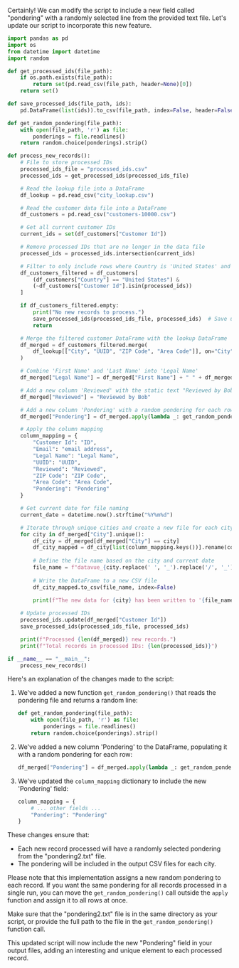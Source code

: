 Certainly! We can modify the script to include a new field called "pondering" with a randomly selected line from the provided text file. Let's update our script to incorporate this new feature.



```python
import pandas as pd
import os
from datetime import datetime
import random

def get_processed_ids(file_path):
    if os.path.exists(file_path):
        return set(pd.read_csv(file_path, header=None)[0])
    return set()

def save_processed_ids(file_path, ids):
    pd.DataFrame(list(ids)).to_csv(file_path, index=False, header=False)

def get_random_pondering(file_path):
    with open(file_path, 'r') as file:
        ponderings = file.readlines()
    return random.choice(ponderings).strip()

def process_new_records():
    # File to store processed IDs
    processed_ids_file = "processed_ids.csv"
    processed_ids = get_processed_ids(processed_ids_file)

    # Read the lookup file into a DataFrame
    df_lookup = pd.read_csv("city_lookup.csv")

    # Read the customer data file into a DataFrame
    df_customers = pd.read_csv("customers-10000.csv")

    # Get all current customer IDs
    current_ids = set(df_customers["Customer Id"])

    # Remove processed IDs that are no longer in the data file
    processed_ids = processed_ids.intersection(current_ids)

    # Filter to only include rows where Country is 'United States' and Customer Id is new
    df_customers_filtered = df_customers[
        (df_customers["Country"] == "United States") & 
        (~df_customers["Customer Id"].isin(processed_ids))
    ]

    if df_customers_filtered.empty:
        print("No new records to process.")
        save_processed_ids(processed_ids_file, processed_ids)  # Save updated processed IDs
        return

    # Merge the filtered customer DataFrame with the lookup DataFrame
    df_merged = df_customers_filtered.merge(
        df_lookup[["City", "UUID", "ZIP Code", "Area Code"]], on="City", how="left"
    )

    # Combine 'First Name' and 'Last Name' into 'Legal Name'
    df_merged["Legal Name"] = df_merged["First Name"] + " " + df_merged["Last Name"]

    # Add a new column 'Reviewed' with the static text "Reviewed by Bob"
    df_merged["Reviewed"] = "Reviewed by Bob"

    # Add a new column 'Pondering' with a random pondering for each row
    df_merged["Pondering"] = df_merged.apply(lambda _: get_random_pondering("pondering2.txt"), axis=1)

    # Apply the column mapping
    column_mapping = {
        "Customer Id": "ID",
        "Email": "email address",
        "Legal Name": "Legal Name",
        "UUID": "UUID",
        "Reviewed": "Reviewed",
        "ZIP Code": "ZIP Code",
        "Area Code": "Area Code",
        "Pondering": "Pondering"
    }

    # Get current date for file naming
    current_date = datetime.now().strftime("%Y%m%d")

    # Iterate through unique cities and create a new file for each city
    for city in df_merged["City"].unique():
        df_city = df_merged[df_merged["City"] == city]
        df_city_mapped = df_city[list(column_mapping.keys())].rename(columns=column_mapping)
        
        # Define the file name based on the city and current date
        file_name = f"datavue_{city.replace(' ', '_').replace('/', '_')}_{current_date}.csv"
        
        # Write the DataFrame to a new CSV file
        df_city_mapped.to_csv(file_name, index=False)
        
        print(f"The new data for {city} has been written to '{file_name}'.")

    # Update processed IDs
    processed_ids.update(df_merged["Customer Id"])
    save_processed_ids(processed_ids_file, processed_ids)

    print(f"Processed {len(df_merged)} new records.")
    print(f"Total records in processed IDs: {len(processed_ids)}")

if __name__ == "__main__":
    process_new_records()

```

Here's an explanation of the changes made to the script:

1. We've added a new function `get_random_pondering()` that reads the pondering file and returns a random line:

   ```python
   def get_random_pondering(file_path):
       with open(file_path, 'r') as file:
           ponderings = file.readlines()
       return random.choice(ponderings).strip()
   ```

2. We've added a new column 'Pondering' to the DataFrame, populating it with a random pondering for each row:

   ```python
   df_merged["Pondering"] = df_merged.apply(lambda _: get_random_pondering("pondering2.txt"), axis=1)
   ```

3. We've updated the `column_mapping` dictionary to include the new 'Pondering' field:

   ```python
   column_mapping = {
       # ... other fields ...
       "Pondering": "Pondering"
   }
   ```

These changes ensure that:
- Each new record processed will have a randomly selected pondering from the "pondering2.txt" file.
- The pondering will be included in the output CSV files for each city.

Please note that this implementation assigns a new random pondering to each record. If you want the same pondering for all records processed in a single run, you can move the `get_random_pondering()` call outside the `apply` function and assign it to all rows at once.

Make sure that the "pondering2.txt" file is in the same directory as your script, or provide the full path to the file in the `get_random_pondering()` function call.

This updated script will now include the new "Pondering" field in your output files, adding an interesting and unique element to each processed record.

